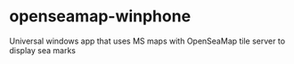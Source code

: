 # openseamap-winphone
Universal windows app that uses MS maps with OpenSeaMap tile server to display sea marks
